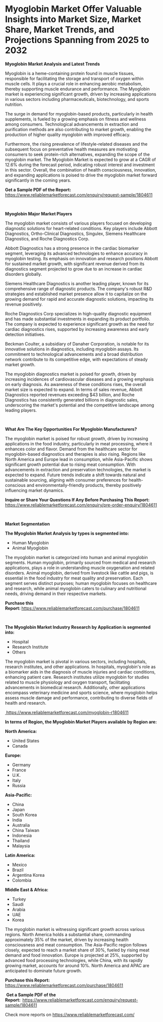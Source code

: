 <p><h1>Myoglobin Market Offer Valuable Insights into Market Size, Market Share, Market Trends, and Projections Spanning from 2025 to 2032</h1></p><p><strong>Myoglobin Market Analysis and Latest Trends</strong></p>
<p><p>Myoglobin is a heme-containing protein found in muscle tissues, responsible for facilitating the storage and transport of oxygen within muscle cells. It plays a crucial role in enhancing aerobic metabolism, thereby supporting muscle endurance and performance. The Myoglobin market is experiencing significant growth, driven by increasing applications in various sectors including pharmaceuticals, biotechnology, and sports nutrition. </p><p>The surge in demand for myoglobin-based products, particularly in health supplements, is fueled by a growing emphasis on fitness and wellness among consumers. Technological advancements in extraction and purification methods are also contributing to market growth, enabling the production of higher quality myoglobin with improved efficacy. </p><p>Furthermore, the rising prevalence of lifestyle-related diseases and the subsequent focus on preventative health measures are motivating consumers to seek protein-rich alternatives, expanding the scope of the myoglobin market. The Myoglobin Market is expected to grow at a CAGR of 12.6% during the forecast period, indicating robust interest and investment in this sector. Overall, the combination of health consciousness, innovation, and expanding applications is poised to drive the myoglobin market forward significantly in the coming years.</p></p>
<p><strong>Get a Sample PDF of the Report:&nbsp;</strong> <a href="https://www.reliablemarketforecast.com/enquiry/request-sample/1804611?utm_campaign=2293&utm_medium=2&utm_source=Github&utm_content=ia&utm_term=08032025&utm_id=myoglobin">https://www.reliablemarketforecast.com/enquiry/request-sample/1804611</a></p>
<p>&nbsp;</p>
<p><strong>Myoglobin Major Market Players</strong></p>
<p><p>The myoglobin market consists of various players focused on developing diagnostic solutions for heart-related conditions. Key players include Abbott Diagnostics, Ortho-Clinical Diagnostics, Singulex, Siemens Healthcare Diagnostics, and Roche Diagnostics Corp. </p><p>Abbott Diagnostics has a strong presence in the cardiac biomarker segment, leveraging its advanced technologies to enhance accuracy in myoglobin testing. Its emphasis on innovation and research positions Abbott for sustained market growth, with significant revenue derived from its diagnostics segment projected to grow due to an increase in cardiac disorders globally.</p><p>Siemens Healthcare Diagnostics is another leading player, known for its comprehensive range of diagnostic products. The company's robust R&D strategies and established market presence allow it to capitalize on the growing demand for rapid and accurate diagnostic solutions, impacting its revenue positively.</p><p>Roche Diagnostics Corp specializes in high-quality diagnostic equipment and has made substantial investments in expanding its product portfolio. The company is expected to experience significant growth as the need for cardiac diagnostics rises, supported by increasing awareness and early detection initiatives.</p><p>Beckman Coulter, a subsidiary of Danaher Corporation, is notable for its innovative solutions in diagnostics, including myoglobin assays. Its commitment to technological advancements and a broad distribution network contribute to its competitive edge, with expectations of steady market growth.</p><p>The myoglobin diagnostics market is poised for growth, driven by increasing incidences of cardiovascular diseases and a growing emphasis on early diagnosis. As awareness of these conditions rises, the overall market size is expected to expand. In terms of sales revenue, Abbott Diagnostics reported revenues exceeding $43 billion, and Roche Diagnostics has consistently generated billions in diagnostic sales, underscoring the market's potential and the competitive landscape among leading players.</p></p>
<p>&nbsp;</p>
<p><strong>What Are The Key Opportunities For Myoglobin Manufacturers?</strong></p>
<p><p>The myoglobin market is poised for robust growth, driven by increasing applications in the food industry, particularly in meat processing, where it enhances color and flavor. Demand from the healthcare sector for myoglobin-based diagnostics and therapies is also rising. Regions like North America and Europe lead in consumption, while Asia-Pacific shows significant growth potential due to rising meat consumption. With advancements in extraction and preservation technologies, the market is expected to expand. Future trends indicate a shift towards natural and sustainable sourcing, aligning with consumer preferences for health-conscious and environmentally-friendly products, thereby positively influencing market dynamics.</p></p>
<p><strong>Inquire or Share Your Questions If Any Before Purchasing This Report:</strong> <a href="https://www.reliablemarketforecast.com/enquiry/pre-order-enquiry/1804611?utm_campaign=2293&utm_medium=2&utm_source=Github&utm_content=ia&utm_term=08032025&utm_id=myoglobin">https://www.reliablemarketforecast.com/enquiry/pre-order-enquiry/1804611</a></p>
<p>&nbsp;</p>
<p><strong>Market Segmentation</strong></p>
<p><strong>The Myoglobin Market Analysis by types is segmented into:</strong></p>
<p><ul><li>Human Myoglobin</li><li>Animal Myoglobin</li></ul></p>
<p><p>The myoglobin market is categorized into human and animal myoglobin segments. Human myoglobin, primarily sourced from medical and research applications, plays a role in understanding muscle oxygenation and related disorders. Animal myoglobin, derived from livestock like cattle and pigs, is essential in the food industry for meat quality and preservation. Each segment serves distinct purposes; human myoglobin focuses on healthcare and research, while animal myoglobin caters to culinary and nutritional needs, driving demand in their respective markets.</p></p>
<p><strong>Purchase this Report:&nbsp;</strong><a href="https://www.reliablemarketforecast.com/purchase/1804611?utm_campaign=2293&utm_medium=2&utm_source=Github&utm_content=ia&utm_term=08032025&utm_id=myoglobin">https://www.reliablemarketforecast.com/purchase/1804611</a></p>
<p>&nbsp;</p>
<p><strong>The Myoglobin Market Industry Research by Application is segmented into:</strong></p>
<p><ul><li>Hospital</li><li>Research Institute</li><li>Others</li></ul></p>
<p><p>The myoglobin market is pivotal in various sectors, including hospitals, research institutes, and other applications. In hospitals, myoglobin's role as a biomarker aids in the diagnosis of muscle injuries and cardiac conditions, enhancing patient care. Research institutes utilize myoglobin for studies related to muscle physiology and oxygen transport, facilitating advancements in biomedical research. Additionally, other applications encompass veterinary medicine and sports science, where myoglobin helps assess muscle damage and performance, contributing to diverse fields of health and research.</p></p>
<p><a href="https://www.reliablemarketforecast.com/myoglobin-r1804611?utm_campaign=2293&utm_medium=2&utm_source=Github&utm_content=ia&utm_term=08032025&utm_id=myoglobin">&nbsp;https://www.reliablemarketforecast.com/myoglobin-r1804611</a></p>
<p><strong>In terms of Region, the Myoglobin Market Players available by Region are:</strong></p>
<p>
    <p> <strong> North America: </strong>
        <ul>
            <li>United States</li>
            <li>Canada</li>
        </ul>
        </p> 
    <p> <strong> Europe: </strong>
        <ul>
            <li>Germany</li>
            <li>France</li>
            <li>U.K.</li>
            <li>Italy</li>
            <li>Russia</li>
        </ul>
        </p> 
    <p> <strong> Asia-Pacific: </strong>
        <ul>
            <li>China</li>
            <li>Japan</li>
            <li>South Korea</li>
            <li>India</li>
            <li>Australia</li>
            <li>China Taiwan</li>
            <li>Indonesia</li>
            <li>Thailand</li>
            <li>Malaysia</li>
        </ul>
        </p> 
    <p> <strong> Latin America: </strong>
        <ul>
            <li>Mexico</li>
            <li>Brazil</li>
            <li>Argentina Korea</li>
            <li>Colombia</li>
        </ul>
        </p> 
    <p> <strong> Middle East & Africa: </strong>
        <ul>
            <li>Turkey</li>
            <li>Saudi</li>
            <li>Arabia</li>
            <li>UAE</li>
            <li>Korea</li>
        </ul>
    </p>
    </p>
<p><p>The myoglobin market is witnessing significant growth across various regions. North America holds a substantial share, commanding approximately 35% of the market, driven by increasing health consciousness and meat consumption. The Asia-Pacific region follows closely, expected to reach a market share of 30%, fueled by rising meat demand and food innovation. Europe is projected at 25%, supported by advanced food processing technologies, while China, with its rapidly growing market, accounts for around 10%. North America and APAC are anticipated to dominate future growth.</p></p>
<p><strong>Purchase this Report: </strong><a href="https://www.reliablemarketforecast.com/purchase/1804611?utm_campaign=2293&utm_medium=2&utm_source=Github&utm_content=ia&utm_term=08032025&utm_id=myoglobin">https://www.reliablemarketforecast.com/purchase/1804611</a></p>
<p>&nbsp;<strong>Get a Sample PDF of the Report:&nbsp;&nbsp;</strong><a href="https://www.reliablemarketforecast.com/enquiry/request-sample/1804611?utm_campaign=2293&utm_medium=2&utm_source=Github&utm_content=ia&utm_term=08032025&utm_id=myoglobin">https://www.reliablemarketforecast.com/enquiry/request-sample/1804611</a></p>
<p><strong></strong></p>
<p>Check more reports on <a href="https://www.reliablemarketforecast.com/?utm_campaign=2293&utm_medium=2&utm_source=Github&utm_content=ia&utm_term=08032025&utm_id=myoglobin">https://www.reliablemarketforecast.com/</a></p>